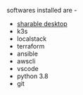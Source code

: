 softwares installed are - 
* [sharable desktop]({{TRAFFIC_HOST1_9999}}/vnccustom.html?resize=remote) 
* k3s 
* localstack 
* terraform 
* ansible 
* awscli 
* vscode
* python 3.8
* git
